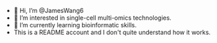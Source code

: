 - 👋 Hi, I’m @JamesWang6
- 👀 I’m interested in single-cell multi-omics technologies.
- 🌱 I’m currently learning bioinformatic skills.
- This is a README account and I don't quite understand how it works.

<!---
JamesWang6/JamesWang6 is a ✨ special ✨ repository because its `README.md` (this file) appears on your GitHub profile.
You can click the Preview link to take a look at your changes.
--->
